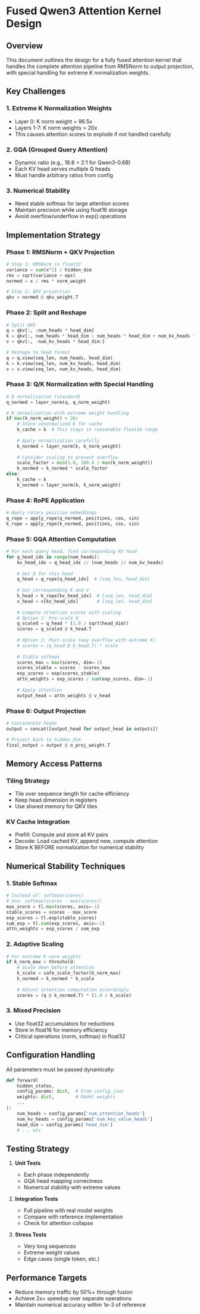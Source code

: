 # Fused Qwen3 Attention Kernel Design

## Overview
This document outlines the design for a fully fused attention kernel that handles the complete attention pipeline from RMSNorm to output projection, with special handling for extreme K normalization weights.

## Key Challenges

### 1. Extreme K Normalization Weights
- Layer 0: K norm weight = 96.5x
- Layers 1-7: K norm weights > 20x
- This causes attention scores to explode if not handled carefully

### 2. GQA (Grouped Query Attention)
- Dynamic ratio (e.g., 16:8 = 2:1 for Qwen3-0.6B)
- Each KV head serves multiple Q heads
- Must handle arbitrary ratios from config

### 3. Numerical Stability
- Need stable softmax for large attention scores
- Maintain precision while using float16 storage
- Avoid overflow/underflow in exp() operations

## Implementation Strategy

### Phase 1: RMSNorm + QKV Projection
```python
# Step 1: RMSNorm in float32
variance = sum(x^2) / hidden_dim
rms = sqrt(variance + eps)
normed = x / rms * norm_weight

# Step 2: QKV projection
qkv = normed @ qkv_weight.T
```

### Phase 2: Split and Reshape
```python
# Split QKV
q = qkv[:, :num_heads * head_dim]
k = qkv[:, num_heads * head_dim : num_heads * head_dim + num_kv_heads * head_dim]
v = qkv[:, -num_kv_heads * head_dim:]

# Reshape to head format
q = q.view(seq_len, num_heads, head_dim)
k = k.view(seq_len, num_kv_heads, head_dim)
v = v.view(seq_len, num_kv_heads, head_dim)
```

### Phase 3: Q/K Normalization with Special Handling
```python
# Q normalization (standard)
q_normed = layer_norm(q, q_norm_weight)

# K normalization with extreme weight handling
if max(k_norm_weight) > 20:
    # Store unnormalized K for cache
    k_cache = k  # This stays in reasonable float16 range
    
    # Apply normalization carefully
    k_normed = layer_norm(k, k_norm_weight)
    
    # Consider scaling to prevent overflow
    scale_factor = min(1.0, 100.0 / max(k_norm_weight))
    k_normed = k_normed * scale_factor
else:
    k_cache = k
    k_normed = layer_norm(k, k_norm_weight)
```

### Phase 4: RoPE Application
```python
# Apply rotary position embeddings
q_rope = apply_rope(q_normed, positions, cos, sin)
k_rope = apply_rope(k_normed, positions, cos, sin)
```

### Phase 5: GQA Attention Computation
```python
# For each query head, find corresponding KV head
for q_head_idx in range(num_heads):
    kv_head_idx = q_head_idx // (num_heads // num_kv_heads)
    
    # Get Q for this head
    q_head = q_rope[q_head_idx]  # [seq_len, head_dim]
    
    # Get corresponding K and V
    k_head = k_rope[kv_head_idx]  # [seq_len, head_dim]
    v_head = v[kv_head_idx]       # [seq_len, head_dim]
    
    # Compute attention scores with scaling
    # Option 1: Pre-scale Q
    q_scaled = q_head * (1.0 / sqrt(head_dim))
    scores = q_scaled @ k_head.T
    
    # Option 2: Post-scale (may overflow with extreme K)
    # scores = (q_head @ k_head.T) * scale
    
    # Stable softmax
    scores_max = max(scores, dim=-1)
    scores_stable = scores - scores_max
    exp_scores = exp(scores_stable)
    attn_weights = exp_scores / sum(exp_scores, dim=-1)
    
    # Apply attention
    output_head = attn_weights @ v_head
```

### Phase 6: Output Projection
```python
# Concatenate heads
output = concat([output_head for output_head in outputs])

# Project back to hidden_dim
final_output = output @ o_proj_weight.T
```

## Memory Access Patterns

### Tiling Strategy
- Tile over sequence length for cache efficiency
- Keep head dimension in registers
- Use shared memory for QKV tiles

### KV Cache Integration
- Prefill: Compute and store all KV pairs
- Decode: Load cached KV, append new, compute attention
- Store K BEFORE normalization for numerical stability

## Numerical Stability Techniques

### 1. Stable Softmax
```python
# Instead of: softmax(scores)
# Use: softmax(scores - max(scores))
max_score = tl.max(scores, axis=-1)
stable_scores = scores - max_score
exp_scores = tl.exp(stable_scores)
sum_exp = tl.sum(exp_scores, axis=-1)
attn_weights = exp_scores / sum_exp
```

### 2. Adaptive Scaling
```python
# For extreme K norm weights
if k_norm_max > threshold:
    # Scale down before attention
    k_scale = safe_scale_factor(k_norm_max)
    k_normed = k_normed * k_scale
    
    # Adjust attention computation accordingly
    scores = (q @ k_normed.T) * (1.0 / k_scale)
```

### 3. Mixed Precision
- Use float32 accumulators for reductions
- Store in float16 for memory efficiency
- Critical operations (norm, softmax) in float32

## Configuration Handling

All parameters must be passed dynamically:
```python
def forward(
    hidden_states,
    config_params: dict,  # From config.json
    weights: dict,        # Model weights
    ...
):
    num_heads = config_params['num_attention_heads']
    num_kv_heads = config_params['num_key_value_heads']
    head_dim = config_params['head_dim']
    # ... etc
```

## Testing Strategy

1. **Unit Tests**
   - Each phase independently
   - GQA head mapping correctness
   - Numerical stability with extreme values

2. **Integration Tests**
   - Full pipeline with real model weights
   - Compare with reference implementation
   - Check for attention collapse

3. **Stress Tests**
   - Very long sequences
   - Extreme weight values
   - Edge cases (single token, etc.)

## Performance Targets

- Reduce memory traffic by 50%+ through fusion
- Achieve 2x+ speedup over separate operations
- Maintain numerical accuracy within 1e-3 of reference